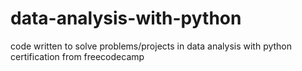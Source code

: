 # data-analysis-with-python
code written to solve problems/projects in data analysis with python certification from freecodecamp
